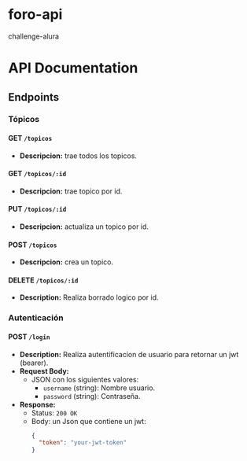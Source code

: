# foro-api
challenge-alura

# API Documentation

## Endpoints

### Tópicos

#### GET `/topicos`
- **Descripcion:** trae todos los topicos.

#### GET `/topicos/:id`
- **Descripcion:** trae topico por id.

#### PUT `/topicos/:id`
- **Descripcion:** actualiza un topico por id.

#### POST `/topicos`
- **Descripcion:** crea un topico.

#### DELETE `/topicos/:id`
- **Description:** Realiza borrado logico por id.

### Autenticación

#### POST `/login`
- **Description:** Realiza autentificacion de usuario para retornar un jwt (bearer).
- **Request Body:**
  - JSON con los siguientes valores:
    - `username` (string): Nombre usuario.
    - `password` (string): Contraseña.
- **Response:**
  - Status: `200 OK`
  - Body: un Json que contiene un jwt:
    ```json
    {
      "token": "your-jwt-token"
    }
    ```

